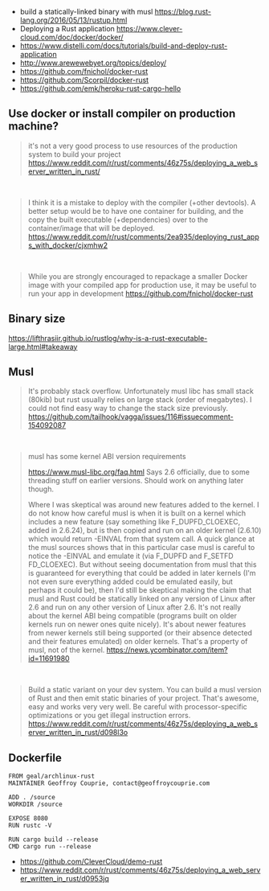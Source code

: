 - build a statically-linked binary with musl https://blog.rust-lang.org/2016/05/13/rustup.html
- Deploying a Rust application https://www.clever-cloud.com/doc/docker/docker/
- https://www.distelli.com/docs/tutorials/build-and-deploy-rust-application
- http://www.arewewebyet.org/topics/deploy/
- https://github.com/fnichol/docker-rust
- https://github.com/Scorpil/docker-rust
- https://github.com/emk/heroku-rust-cargo-hello

## Use docker or install compiler on production machine?

> it's not a very good process to use resources of the production system to build your project
> https://www.reddit.com/r/rust/comments/46z75s/deploying_a_web_server_written_in_rust/

<br>

> I think it is a mistake to deploy with the compiler (+other devtools). A better setup would be to have one container for building, and the copy the built executable (+dependencies) over to the container/image that will be deployed.
> https://www.reddit.com/r/rust/comments/2ea935/deploying_rust_apps_with_docker/cjxmhw2

<br>

> While you are strongly encouraged to repackage a smaller Docker image with your compiled app for production use, it may be useful to run your app in development
> https://github.com/fnichol/docker-rust

## Binary size

https://lifthrasiir.github.io/rustlog/why-is-a-rust-executable-large.html#takeaway

## Musl

> It's probably stack overflow. Unfortunately musl libc has small stack (80kib) but rust usually relies on large stack (order of megabytes). I could not find easy way to change the stack size previously.
> https://github.com/tailhook/vagga/issues/116#issuecomment-154092087

<br>

> musl has some kernel ABI version requirements
>
> https://www.musl-libc.org/faq.html Says 2.6 officially, due to some threading stuff on earlier versions. Should work on anything later though.
>
> Where I was skeptical was around new features added to the kernel. I do not know how careful musl is when it is built on a kernel which includes a new feature (say something like F_DUPFD_CLOEXEC, added in 2.6.24), but is then copied and run on an older kernel (2.6.10) which would return -EINVAL from that system call.
> A quick glance at the musl sources shows that in this particular case musl is careful to notice the -EINVAL and emulate it (via F_DUPFD and F_SETFD FD_CLOEXEC).
> But without seeing documentation from musl that this is guaranteed for everything that could be added in later kernels (I'm not even sure everything added could be emulated easily, but perhaps it could be), then I'd still be skeptical making the claim that musl and Rust could be statically linked on any version of Linux after 2.6 and run on any other version of Linux after 2.6.
> It's not really about the kernel ABI being compatible (programs built on older kernels run on newer ones quite nicely). It's about newer features from newer kernels still being supported (or their absence detected and their features emulated) on older kernels. That's a property of musl, not of the kernel.
> https://news.ycombinator.com/item?id=11691980

<br>

> Build a static variant on your dev system. You can build a musl version of Rust and then emit static binaries of your project. That's awesome, easy and works very very well. Be careful with processor-specific optimizations or you get illegal instruction errors.
> https://www.reddit.com/r/rust/comments/46z75s/deploying_a_web_server_written_in_rust/d098l3o

## Dockerfile

```
FROM geal/archlinux-rust
MAINTAINER Geoffroy Couprie, contact@geoffroycouprie.com

ADD . /source
WORKDIR /source

EXPOSE 8080
RUN rustc -V

RUN cargo build --release
CMD cargo run --release
```

- https://github.com/CleverCloud/demo-rust
- https://www.reddit.com/r/rust/comments/46z75s/deploying_a_web_server_written_in_rust/d0953jq
